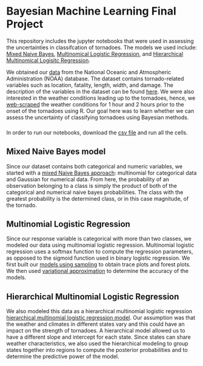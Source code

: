 # Bayesian Machine Learning Final Project

This repository includes the jupyter notebooks that were used in assessing the uncertainties in classifcation of tornadoes. The models we used include: [Mixed Naive Bayes](https://github.com/prabsingh1/bayesian_tornado/blob/main/tornados-Naive%20Bayes.ipynb), [Multinomical Logistic Regression](https://github.com/prabsingh1/bayesian_tornado/blob/main/tornados-Naive%20Bayes.ipynb), and [Hierarchical Multinomical Logisitc Regression](https://github.com/prabsingh1/bayesian_tornado/blob/main/tornados-hierarchical.ipynb). 

We obtained our [data](https://github.com/prabsingh1/bayesian_tornado/blob/main/1950-2018_all_tornadoes.csv) from the National Oceanic and Atmospheric Administration (NOAA) database. The dataset contains tornado-related variables such as location, fatality, length, width, and damage. The description of the variables in the dataset can be found [here](https://github.com/prabsingh1/bayesian_tornado/blob/main/SPC_severe_database_description.pdf). We were also interested in the weather conditions leading up to the tornadoes, hence, we [web-scraped](https://github.com/prabsingh1/bayesian_tornado/blob/main/tornado_obs_combining.R) the weather conditions for 1 hour and 2 hours prior to the onset of the tornadoes using R. Our goal here was to learn whether we can assess the uncertainty of classifying tornadoes using Bayesian methods. 

###

In order to run our notebooks, download the [csv file](https://github.com/prabsingh1/bayesian_tornado/blob/main/combined_tornado_weather_clean.csv) and run all the cells. 

## Mixed Naive Bayes model

Since our dataset contains both categorical and numeric variables, we started with a [mixed Naive Bayes approach](https://github.com/prabsingh1/bayesian_tornado/blob/main/tornados-Naive%20Bayes.ipynb): multinomial for categorical data and Gaussian for numerical data. From here, the probability of an observation belonging to a class is simply the product of both of the categorical and numerical naive bayes probabilities. The class with the greatest probability is the determined class, or in this case magnitude, of the tornado. 

## Multinomial Logistic Regression 

Since our response variable is categorical with more than two classes, we modeled our data using multinomial logistic regression. Multinomial logistic regression uses a softmax function to compute the regression parameters, as opposed to the sigmoid function used in binary logistic regression. We first built our [models using sampling](https://github.com/prabsingh1/bayesian_tornado/blob/main/multinomial_sampling.ipynb) to obtain trace plots and forest plots. We then used [variational approximation](https://github.com/prabsingh1/bayesian_tornado/blob/main/multinomial_variational_approx.ipynb) to determine the accuracy of the models. 


## Hierarchical Multinomial Logistic Regression 

We also modeled this data as a hierarchical multinomial logistic regression [hierarchical multinomial logistic regression model](https://github.com/prabsingh1/bayesian_tornado/blob/main/tornados-hierarchical.ipynb). Our assumption was that the weather and climates in different states vary and this could have an impact on the strength of tornadoes. A hierarchical model allowed us to have a different slope and intercept for each state. Since states can share weather characteristics, we also used the hierarchical modeling to group states together into regions to compute the posterior probabilities and to determine the predictive power of the model.  
